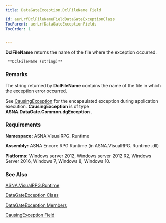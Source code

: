 ```yaml
---
title: DataGateException.DclFileName Field

Id: aerLrfDclFileNameFieldDataGateExceptionClass
TocParent: aerLrfDataGateExceptionFields
TocOrder: 1


---
```


**DclFileName** returns the name of the file where the exception occurred. 

```
 **DclFileName (string)**     
```

### Remarks
The string returned by **DclFileName** contains the name of the file in which the exception error occurred. 

See [CausingException](ecrLrfCausingExceptionMethodDataGateExceptionClass.html) for the encapsulated exception during application execution. **CausingException** is of type **ASNA.DataGate.Common.dgException** . 

### Requirements
**Namespace:** ASNA.VisualRPG. Runtime 

**Assembly:** ASNA Encore RPG Runtime (in ASNA.VisualRPG. Runtime .dll) 

**Platforms:** Windows server 2012, Windows server 2012 R2, Windows Server 2016, Windows 7, Windows 8, Windows 10. 

### See Also
[ASNA.VisualRPG.Runtime](ecrLrfRuntimeNamespace.html)

[DataGateException Class](ecrLrfDataGateExceptionClass.html)

[DataGateException Members](ecrLrfDataGateExceptionMembers.html)

[CausingException Field](ecrLrfCausingExceptionMethodDataGateExceptionClass.html) 
